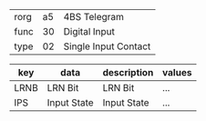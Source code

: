 
|    |   |   |
| -- | - | - |
| rorg | a5 | 4BS Telegram |
| func | 30 | Digital Input |
| type | 02 | Single Input Contact |

| key | data | description | values |
| --- | --- | --- | --- |
  | LRNB | LRN Bit | LRN Bit | ... | 
| IPS | Input State | Input State | ... | 

  
